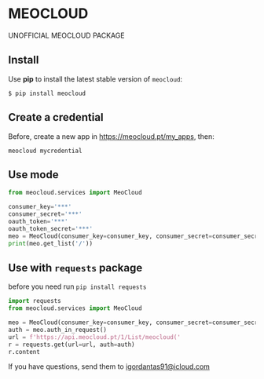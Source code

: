 # MEOCLOUD
UNOFFICIAL MEOCLOUD PACKAGE

## Install

Use **pip** to install the latest stable version of `meocloud`:

```
$ pip install meocloud
```
## Create a credential
Before, create a new app in https://meocloud.pt/my_apps, then:
```
meocloud mycredential
```

## Use mode
```python
from meocloud.services import MeoCloud

consumer_key='***'
consumer_secret='***'
oauth_token='***'
oauth_token_secret='***'
meo = MeoCloud(consumer_key=consumer_key, consumer_secret=consumer_secret, oauth_token=oauth_token, oauth_token_secret=oauth_token_secret)
print(meo.get_list('/'))
```

## Use with `requests` package
before you need run `pip install requests`
```python
import requests
from meocloud.services import MeoCloud

meo = MeoCloud(consumer_key=consumer_key, consumer_secret=consumer_secret, oauth_token=oauth_token, oauth_token_secret=oauth_token_secret)
auth = meo.auth_in_request()
url = f'https://api.meocloud.pt/1/List/meocloud('
r = requests.get(url=url, auth=auth)
r.content
```

If you have questions, send them to igordantas91@icloud.com